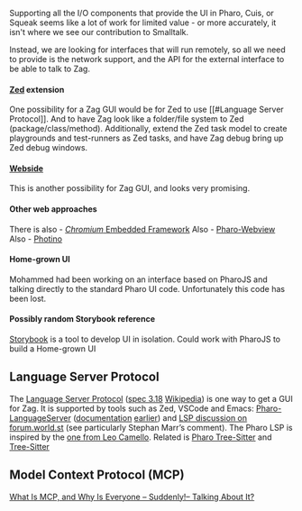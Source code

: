 Supporting all the I/O components that provide the UI in Pharo, Cuis, or Squeak seems like a lot of work for limited value - or more accurately, it isn't where we see our contribution to Smalltalk.

Instead, we are looking for interfaces that will run remotely, so all we need to provide is the network support, and the API for the external interface to be able to talk to Zag.
#### [Zed](https://zed.dev) extension
One possibility for a Zag GUI would be for Zed to use [[#Language Server Protocol]]. And to have Zag look like a folder/file system to Zed (package/class/method). Additionally, extend the Zed task model to create playgrounds and test-runners as Zed tasks, and have Zag debug bring up Zed debug windows.
#### [Webside](https://github.com/guillermoamaral/Webside)
This is another possibility for Zag GUI, and looks very promising.
#### Other web approaches
There is also - [_Chromium_ Embedded Framework](https://github.com/chromiumembedded/cef)
Also - [Pharo-Webview](https://github.com/eftomi/Pharo-Webview)
Also - [Photino](https://www.tryphotino.io/)
#### Home-grown UI
Mohammed had been working on an interface based on PharoJS and talking directly to the standard Pharo UI code. Unfortunately this code has been lost.
#### Possibly random Storybook reference
[Storybook](https://storybook.js.org/docs/get-started/why-storybook) is a tool to develop UI in isolation. Could work with PharoJS to build a Home-grown UI
## Language Server Protocol
The [Language Server Protocol](https://microsoft.github.io/language-server-protocol/) ([spec 3.18](https://github.com/microsoft/language-server-protocol/blob/gh-pages/_specifications/lsp/3.18/specification.md) [Wikipedia](https://en.wikipedia.org/wiki/Language_Server_Protocol)) is one way to get a GUI for Zag. It is supported by tools such as Zed, VSCode and Emacs: [Pharo-LanguageServer](https://github.com/badetitou/Pharo-LanguageServer?tab=readme-ov-file) ([documentation](https://badetitou.github.io/projects/VSCode-Pharo/docs/developers/) [earlier](https://badetitou.fr/blog/2021-03-03-VSCode-Developer)) and [LSP discussion on forum.world.st](http://forum.world.st/Language-Server-Protocol-td4933444.html) (see particularly Stephan Marr’s comment). The Pharo LSP is inspired by the [one from Leo Camello](https://github.com/leocamello/vscode-smalltalk). Related is [Pharo Tree-Sitter](https://github.com/Evref-BL/Pharo-Tree-Sitter) and [Tree-Sitter](https://github.com/tree-sitter/)
## Model Context Protocol (MCP)
[What Is MCP, and Why Is Everyone – Suddenly!– Talking About It?](https://huggingface.co/blog/Kseniase/mcp)

